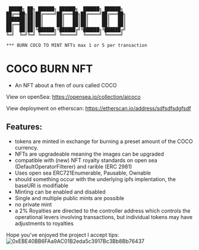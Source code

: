 ```                                           

 █████╗ ██╗ ██████╗ ██████╗  ██████╗ ██████╗ 
██╔══██╗██║██╔════╝██╔═══██╗██╔════╝██╔═══██╗
███████║██║██║     ██║   ██║██║     ██║   ██║
██╔══██║██║██║     ██║   ██║██║     ██║   ██║
██║  ██║██║╚██████╗╚██████╔╝╚██████╗╚██████╔╝
╚═╝  ╚═╝╚═╝ ╚═════╝ ╚═════╝  ╚═════╝ ╚═════╝ 

*** BURN COCO TO MINT NFTs max 1 or 5 per transaction

```               

# COCO BURN NFT #
 - An NFT about a fren of ours called COCO

View on openSea: https://opensea.io/collection/aicoco

View deployment on etherscan: https://etherscan.io/address/sdfsdfsdgfsdf

## Features:

- tokens are minted in exchange for burning a preset amount of the COCO currency. 
- NFTs are upgradeable meaning the images can be upgraded
- compatible with (new) NFT royalty standards on open sea (DefaultOperatorFilterer) and rarible (ERC 2981)
- Uses open sea ERC721Enumerable, Pausable, Ownable
- should something occur with the underlying ipfs implentation, the baseURI is modifiable
- Minting can be enabled and disabled
- Single and multiple public mints are possible
- no private mint
- a 2% Royalties are directed to the controller address which controls the operational levers involving transactions, but individual tokens may have adjustments to royalties


Hope you've enjoyed the project 
I accept tips:
![0xEBE40BB6FAa9AC01B2eda5c3917Bc3Bb8Bb76437](/media/tipaddress.png "TIPZZZ")